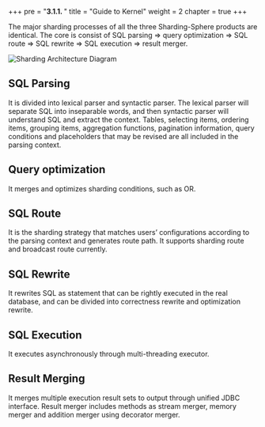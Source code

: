 +++
pre = "<b>3.1.1. </b>"
title = "Guide to Kernel"
weight = 2
chapter = true
+++

The major sharding processes of all the three Sharding-Sphere products are identical. 
The core is consist of SQL parsing => query optimization => SQL route => SQL rewrite => SQL execution => result merger.

![Sharding Architecture Diagram](http://shardingsphere.jd.com/document/current/img/sharding/sharding_architecture_en.png)

## SQL Parsing

It is divided into lexical parser and syntactic parser. 
The lexical parser will separate SQL into inseparable words, and then syntactic parser will understand SQL and extract the context. 
Tables, selecting items, ordering items, grouping items, aggregation functions, pagination information, query conditions and placeholders that may be revised are all included in the parsing context.

## Query optimization

It merges and optimizes sharding conditions, such as OR.

## SQL Route

It is the sharding strategy that matches users’ configurations according to the parsing context and generates route path. 
It supports sharding route and broadcast route currently.

## SQL Rewrite

It rewrites SQL as statement that can be rightly executed in the real database, and can be divided into correctness rewrite and optimization rewrite.

## SQL Execution

It executes asynchronously through multi-threading executor.

## Result Merging

It merges multiple execution result sets to output through unified JDBC interface. 
Result merger includes methods as stream merger, memory merger and addition merger using decorator merger.
